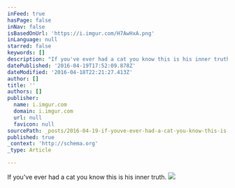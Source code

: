 ```yaml
---
inFeed: true
hasPage: false
inNav: false
isBasedOnUrl: 'https://i.imgur.com/H7AwHxA.png'
inLanguage: null
starred: false
keywords: []
description: "If you've ever had a cat you know this is his inner truth."
datePublished: '2016-04-19T17:52:09.878Z'
dateModified: '2016-04-18T22:21:27.413Z'
author: []
title: ''
authors: []
publisher:
  name: i.imgur.com
  domain: i.imgur.com
  url: null
  favicon: null
sourcePath: _posts/2016-04-19-if-youve-ever-had-a-cat-you-know-this-is-his-inner-truth.md
published: true
_context: 'http://schema.org'
_type: Article

---
```

If you've ever had a cat you know this is his inner truth.
![](https://i.imgur.com/H7AwHxA.png)